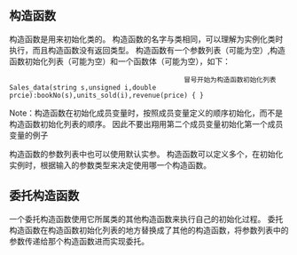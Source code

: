 ## 构造函数
构造函数是用来初始化类的。
构造函数的名字与类相同，可以理解为实例化类时执行，而且构造函数没有返回类型。
构造函数有一个参数列表（可能为空）,构造函数初始化列表（可能为空）和一个函数体（可能为空），如下：
```
                                            冒号开始为构造函数初始化列表
Sales_data(string s,unsigned i,double prcie):bookNo(s),units_sold(i),revenue(price) { }
```
Note：构造函数在初始化成员变量时，按照成员变量定义的顺序初始化，而不是构造函数初始化列表的顺序。
因此不要出翔用第二个成员变量初始化第一个成员变量的例子

构造函数的参数列表中也可以使用默认实参。
构造函数可以定义多个，在初始化实例时，根据输入的参数类型来决定使用哪一个构造函数。

## 委托构造函数
一个委托构造函数使用它所属类的其他构造函数来执行自己的初始化过程。
委托构造函数在构造函数初始化列表的地方替换成了其他的构造函数，将参数列表中的参数传递给那个构造函数进而实现委托。
